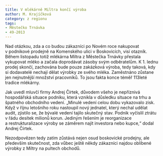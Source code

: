 ```yaml
---
title: V mlékárně Miltra končí výroba
author: M. Krajíčková
category: z regionu
tags:
- Městečko Trnávka
- 49-2013
---
```


Nad otázkou, zda a co budou zákazníci po Novém roce nakupovat v podnikové prodejně na Komenského ulici v Boskovicích, visí otazník. Během listopadu totiž mlékárna Miltra z Městečka Trnávky přestala vykupovat mléko a začala doprodávat zásoby svým odběratelům. K 1. lednu prodej skončí, zachována bude pouze zakázková výroba, tedy taková, kdy si dodavatelé nechají dělat výrobky ze svého mléka. Zaměstnáno zůstane jen nejnutnější množství pracovníků. To jsou fakta konce téměř 113leté tradice mlékárny.

Jak uvedl mluvčí firmy Andrej Čírtek, důvodem všeho je nepříznivá hospodářská situace podniku, která vznikla v důsledku situace na trhu a špatného obchodního vedení. „Minulé vedení celou dobu vykazovalo zisk. Když v říjnu letošního roku nastoupil nový jednatel, který nechal udělat audit, zjistilo se, že bývalé vedení tajilo skutečný stav. Podnik vyčíslil ztrátu v řádu desítek milionů korun. Jediným řešením je reorganizace a restrukturalizace výroby se záměrem najít investora nebo kupce,“ dodal Andrej Čírtek.

Nezodpovězen tedy zatím zůstává nejen osud boskovické prodejny, ale především skutečnost, zda vůbec ještě někdy zákazníci najdou oblíbené výrobky z Miltry na pultech obchodů.